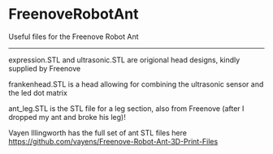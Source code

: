 # FreenoveRobotAnt


Useful files for the Freenove Robot Ant

***************************************************************************************************************   

expression.STL and ultrasonic.STL are origional head designs, kindly supplied by Freenove

frankenhead.STL is a head allowing for combining the ultrasonic sensor and the led dot matrix

ant_leg.STL is the STL file for a leg section, also from Freenove (after I dropped my ant and broke his leg)!

Vayen Illingworth has the full set of ant STL files here https://github.com/vayens/Freenove-Robot-Ant-3D-Print-Files
